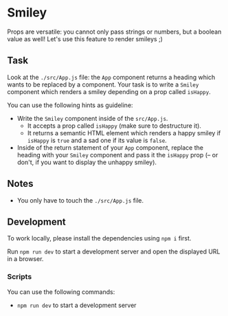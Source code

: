 # Smiley

Props are versatile: you cannot only pass strings or numbers, but a boolean value as well! Let's use this feature to render smileys ;)

## Task

Look at the `./src/App.js` file: the `App` component returns a heading which wants to be replaced by a component. Your task is to write a `Smiley` component which renders a smiley depending on a prop called `isHappy`.

You can use the following hints as guideline:

-   Write the `Smiley` component inside of the `src/App.js`.
    -   It accepts a prop called `isHappy` (make sure to destructure it).
    -   It returns a semantic HTML element which renders a happy smiley if `isHappy` is `true` and a sad one if its value is `false`.
-   Inside of the return statement of your `App` component, replace the heading with your `Smiley` component and pass it the `isHappy` prop (– or don't, if you want to display the unhappy smiley).

## Notes

-   You only have to touch the `./src/App.js` file.

## Development

To work locally, please install the dependencies using `npm i` first.

Run `npm run dev` to start a development server and open the displayed URL in a browser.

### Scripts

You can use the following commands:

-   `npm run dev` to start a development server
